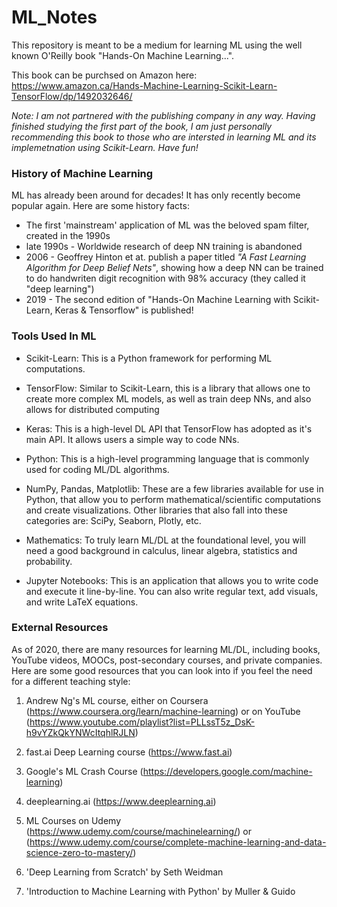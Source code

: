 # ML_Notes
This repository is meant to be a medium for learning ML using the well known O'Reilly book "Hands-On Machine Learning...".

This book can be purchsed on Amazon here: https://www.amazon.ca/Hands-Machine-Learning-Scikit-Learn-TensorFlow/dp/1492032646/

*Note: I am not partnered with the publishing company in any way. Having finished studying the first part of the book, I am just personally recommending this book to those who are intersted in learning ML and its implemetnation using Scikit-Learn. Have fun!*



### History of Machine Learning

ML has already been around for decades! It has only recently become popular again. Here are some history facts:

* The first 'mainstream' application of ML was the beloved spam filter, created in the 1990s
* late 1990s - Worldwide research of deep NN training is abandoned 
* 2006 - Geoffrey Hinton et at. publish a paper titled *"A Fast Learning Algorithm for Deep Belief Nets"*, showing how a deep NN can be trained to do handwriten digit recognition with 98% accuracy (they called it "deep learning")
* 2019 - The second edition of "Hands-On Machine Learning with Scikit-Learn, Keras & Tensorflow" is published!







### Tools Used In ML

* Scikit-Learn: This is a Python framework for performing ML computations.

* TensorFlow: Similar to Scikit-Learn, this is a library that allows one to create more complex ML models, as well as train deep NNs, and also allows for distributed computing

* Keras: This is a high-level DL API that TensorFlow has adopted as it's main API. It allows users a simple way to code NNs.

* Python: This is a high-level programming language that is commonly used for coding ML/DL algorithms.

* NumPy, Pandas, Matplotlib: These are a few libraries available for use in Python, that allow you to perform mathematical/scientific computations and create visualizations. Other libraries that also fall into these categories are: SciPy, Seaborn, Plotly, etc.

* Mathematics: To truly learn ML/DL at the foundational level, you will need a good background in calculus, linear algebra, statistics and probability.

* Jupyter Notebooks: This is an application that allows you to write code and execute it line-by-line. You can also write regular text, add visuals, and write LaTeX equations.




### External Resources

As of 2020, there are many resources for learning ML/DL, including books, YouTube videos, MOOCs, post-secondary courses, and private companies. Here are some good resources that you can look into if you feel the need for a different teaching style:

1. Andrew Ng's ML course, either on Coursera (https://www.coursera.org/learn/machine-learning) or on YouTube (https://www.youtube.com/playlist?list=PLLssT5z_DsK-h9vYZkQkYNWcItqhlRJLN)

2. fast.ai Deep Learning course (https://www.fast.ai)

3. Google's ML Crash Course (https://developers.google.com/machine-learning)

4. deeplearning.ai (https://www.deeplearning.ai)

5. ML Courses on Udemy (https://www.udemy.com/course/machinelearning/) or (https://www.udemy.com/course/complete-machine-learning-and-data-science-zero-to-mastery/)

6. 'Deep Learning from Scratch' by Seth Weidman

7. 'Introduction to Machine Learning with Python' by Muller & Guido


